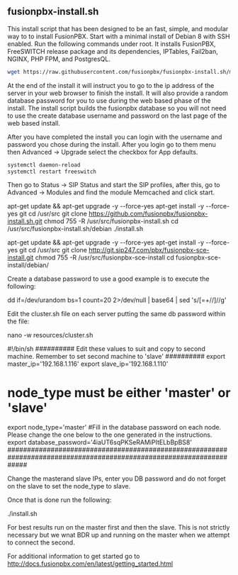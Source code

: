 fusionpbx-install.sh
--------------------------------------

This install script that has been designed to be an fast, simple, and modular way to to install FusionPBX. Start with a minimal install of Debian 8 with SSH enabled. Run the following commands under root. It installs FusionPBX, FreeSWITCH release package and its dependencies, IPTables, Fail2ban, NGINX, PHP FPM, and PostgresQL.

```bash
wget https://raw.githubusercontent.com/fusionpbx/fusionpbx-install.sh/master/install.sh -O install.sh && sh install.sh
```

At the end of the install it will instruct you to go to the ip address of the server in your web browser to finish the install. It will also provide a random database password for you to use during the web based phase of the install. The install script builds the fusionpbx database so you will not need to use the create database username and password on the last page of the web based install.

After you have completed the install you can login with the username and password you chose during the install. After you login go to them menu then Advanced -> Upgrade select the checkbox for App defaults. 

```bash
systemctl daemon-reload
systemctl restart freeswitch
```

Then go to Status -> SIP Status and start the SIP profiles, after this, go to Advanced -> Modules and find the module Memcached and click start.

apt-get update && apt-get upgrade -y --force-yes
apt-get install -y --force-yes git
cd /usr/src
git clone https://github.com/fusionpbx/fusionpbx-install.sh.git
chmod 755 -R /usr/src/fusionpbx-install.sh
cd /usr/src/fusionpbx-install.sh/debian
./install.sh



apt-get update && apt-get upgrade -y --force-yes
apt-get install -y --force-yes git
cd /usr/src
git clone http://git.sip247.com/pbx/fusionpbx-sce-install.git
chmod 755 -R /usr/src/fusionpbx-sce-install
cd fusionpbx-sce-install/debian/

Create a database password to use a good example is to execute the following:

dd if=/dev/urandom bs=1 count=20 2>/dev/null | base64 | sed 's/[=\+//]//g'

Edit the cluster.sh file on each server putting the same db password within the file:

nano -w resources/cluster.sh

#!/bin/sh
########## Edit these values to suit and copy to second machine. Remember to set second machine to 'slave' ##########
export master_ip='192.168.1.116'
export slave_ip='192.168.1.110'
# node_type must be either 'master' or 'slave'
export node_type='master'
#Fill in the database password on each node. Please change the one below to the one generated in the instructions.
export database_password='4iaUT6sqPKSeRAMiPItELbBpBS8'
#####################################################################################################################

Change the masterand slave IPs, enter you DB password and do not forget on the slave to set the node_type to slave.

Once that is done run the following:

./install.sh

For best results run on the master first and then the slave. This is not strictly necessary but we wnat BDR up and running on the master when we attempt to connect the second.





For additional information to get started go to http://docs.fusionpbx.com/en/latest/getting_started.html 


